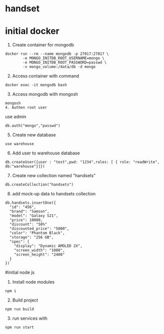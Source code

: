 # handset

# initial docker

1. Create container for mongodb

~~~
docker run --rm --name mongodb -p 27017:27017 \
        -e MONGO_INITDB_ROOT_USERNAME=mongo \
        -e MONGO_INITDB_ROOT_PASSWORD=passwd \
        -v mongo_volume:/data/db -d mongo
~~~
2. Access container with command
~~~
docker exec -it mongodb bash
~~~
3. Access mongodb with mongosh
~~~
mongosh
4. Authen root user
~~~
use admin
~~~
db.auth("mongo","passwd")
~~~
5. Create new database
~~~
use warehouse
~~~
6. Add user to warehouse database
~~~
db.createUser({user : "test",pwd: "1234",roles: [ { role: "readWrite", db:"warehouse"}]})
~~~
7. Create new collection named "handsets"
~~~
db.createCollection("handsets")
~~~
8. add mock-up data to handsets collection
~~~
db.handsets.insertOne({
  "id": "456",
  "brand": "Samson",
  "model": "Galaxy S21",
  "price": 10000,
  "discount": "50%"
  "discounted_price": "5000",
  "color": "Phantom Black",
  "storage": "256 GB",
  "spec": {
    "display": "Dynamic AMOLED 2X",
    "screen_width": "1080",
    "screen_height": "2400"
  }
}) 

~~~

#initial node js
1. Install node modules
~~~
npm i
~~~
2. Build project
~~~
npm run build
~~~
3. run services with 
~~~
npm run start
~~~
